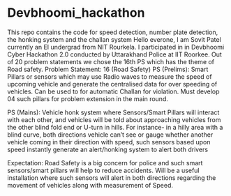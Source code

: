 # Devbhoomi_hackathon
This repo contains the code for speed detection, number plate detection, the honking system and the challan system
Hello everone, I am Sovit Patel currently an EI undergrad from NIT Rourkela. I participated in in Devbhoomi Cyber Hackathon 2.0 conducted by Uttarakhand Police at IIT Roorkee.
Out of 20 problem statements we chose the 16th PS which has the theme of Road safety.
Problem Statement: 16 (Road Safety)
PS (Prelims): Smart Pillars or sensors which may use Radio waves to measure the speed of upcoming vehicle and generate the centralised data for over speeding of vehicles. Can be used to for automatic Challan for violation. Must develop 04 such pillars for problem extension in the main round.

PS (Mains): Vehicle honk system where Sensors/Smart Pillars will interact with each other, and vehicles will be told about approaching vehicles from the other blind fold end or U-turn in hills. For instance- in a hilly area with a blind curve, both directions vehicle can’t see or gauge whether another vehicle coming in their direction with speed, such sensors based upon speed instantly generate an alert/honking system to alert both drivers

Expectation: Road Safety is a big concern for police and such smart sensors/smart pillars will help to reduce accidents. Will be a useful installation where such sensors will alert in both directions regarding the movement of vehicles along with measurement of Speed.

